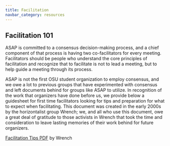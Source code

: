 ```yaml
---
title: Facilitation
navbar_category: resources
---
```

## Facilitation 101

ASAP is committed to a consensus decision-making process, and a chief component of that process is having two co-facilitators for every meeting. Facilitators should be people who understand the core principles of facilitation and recognize that to facilitate is not to lead a meeting, but to help guide a meeting through its process.

ASAP is not the first OSU student organization to employ consensus, and we owe a lot to previous groups that have experimented with consensus and left documents behind for groups like ASAP to utilize. In recognition of the work that organizers have done before us, we provide below a guidesheet for first time facilitators looking for tips and preparation for what to expect when facilitating. This document was created in the early 2000s by the horizontalist group Wrench; we, and all who use this document, owe a great deal of gratitude to those activists in Wrench that took the time and consideration to leave lasting memories of their work behind for future organizers.

<object data="{{ site.baseurl }}/assets/facilitation-tips.pdf" type="application/pdf" width="100%" height="100%">
  <p><a href="{{ site.baseurl }}/assets/facilitation-tips.pdf">Facilitation Tips PDF</a> by Wrench</p>
</object>
